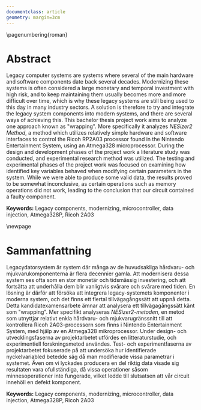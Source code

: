 ```yaml
---
documentclass: article
geometry: margin=3cm
---
```


\pagenumbering{roman}

# Abstract

Legacy computer systems are systems where several of the main hardware and software components date back several decades. Modernizing these systems is often considered a large monetary and temporal investment with high risk, and to keep maintaining them usually becomes more and more difficult over time, which is why these legacy systems are still being used to this day in many industry sectors. A solution is therefore to try and integrate the legacy system components into modern systems, and there are several ways of achieving this. This bachelor thesis project work aims to analyze one approach known as "wrapping". More specifically it analyzes _NESizer2 Method_, a method which utilizes relatively simple hardware and software interfaces to control the Ricoh RP2A03 processor found in the Nintendo Entertainment System, using an Atmega328 microprocessor. During the design and development phases of the project work a literature study was conducted, and experimental research method was utilized. The testing and experimental phases of the project work was focused on examining how identified key variables behaved when modifying certain parameters in the system. While we were able to produce some valid data, the results proved to be somewhat inconclusive, as certain operations such as memory operations did not work, leading to the conclusion that our circuit contained a faulty component.

**Keywords:** Legacy components, modernizing, microcontroller, data injection, Atmega328P, Ricoh 2A03

\newpage

# Sammanfattning

Legacydatorsystem är system där många av de huvudsakliga hårdvaru- och mjukvarukomponenterna är flera decennier gamla. Att modernisera dessa system ses ofta som en stor monetär och tidsmässig investering, och att fortsätta att underhålla dem blir vanligtvis svårare och svårare med tiden. En lösning är därför att försöka att integrera legacy-systemets komponenter i moderna system, och det finns ett flertal tillvägagångssätt att uppnå detta. Detta kandidatexamensarbete ämnar att analysera ett tillvägagångssätt känt som "wrapping". Mer specifikt analyseras _NESizer2-metoden_, en metod som utnyttjar relativt enkla hårdvaru- och mjukvarugränssnitt till att kontrollera Ricoh 2A03-processorn som finns i Nintendo Entertainment System, med hjälp av en Atmega328 mikroprocessor. Under design- och utvecklingsfaserna av projektarbetet utfördes en litteraturstudie, och experimentiell forskningsmetod användes. Test- och experimentfaserna av projektarbetet fokuserade på att undersöka hur identifierade nyckelvariabled betedde säg då man modifierade vissa parametrar i systemet. Även om vi lyckades producera en del riktig data visade sig resultaten vara ofullständiga, då vissa operationer såsom minnesoperationer inte fungerade, vilket ledde till slutsatsen att vår circuit innehöll en defekt komponent.

**Keywords:** Legacy components, modernizing, microcontroller, data injection, Atmega328P, Ricoh 2A03

